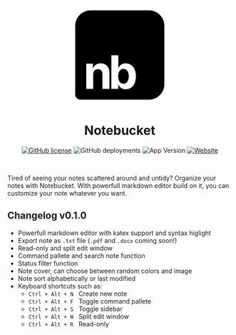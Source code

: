 <div align='center'>
<img src='src/assets/logo.svg'>

<br>
  
# **Notebucket**

[![GitHub license](https://img.shields.io/github/license/Artezi0/note?style=flat-square)](https://github.com/Artezi0/note/blob/new/LICENSE)
![GitHub deployments](https://img.shields.io/github/deployments/Artezi0/note/Production?color=lightGreen&label=build&style=flat-square)
![App Version](https://img.shields.io/badge/version-v0.1.0-orange?style=flat-square)
[![Website](https://img.shields.io/badge/website-online-blueviolet?style=flat-square&logo=vercel)](https://notebucket.vercel.app)
</div>

<br>

Tired of seeing your notes scattered around and untidy?  Organize your notes with Notebucket. With powerfull markdown editor build on it, you can customize your note whatever you want. 

## **Changelog**  v0.1.0

- Powerfull markdown editor with katex support and syntax higlight
- Export note as `.txt` file (`.pdf` and `.docx` coming soon!)
- Read-only and split edit window
- Command pallete and search note function
- Status filter function
- Note cover, can choose between random colors and image
- Note sort alphabetically or last modified
- Keyboard shortcuts such as:
    - `Ctrl + Alt + N` &nbsp; Create new note
    - `Ctrl + Alt + F` &nbsp; Toggle command pallete
    - `Ctrl + Alt + S` &nbsp; Toggle sidebar 
    - `Ctrl + Alt + W` &nbsp; Split edit window
    - `Ctrl + Alt + R` &nbsp; Read-only


